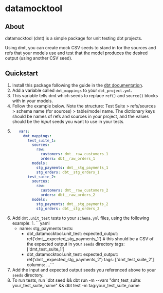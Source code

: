 # datamocktool

## About
datamocktool (dmt) is a simple package for unit testing dbt projects.

Using dmt, you can create mock CSV seeds to stand in for the sources and refs that your models use
and test that the model produces the desired output (using another CSV seed).

## Quickstart
1. Install this package following the guide in the [dbt documentation](https://docs.getdbt.com/docs/building-a-dbt-project/package-management).
2. Add a variable called `dmt_mappings` to your `dbt_project.yml`. 
  1. This variable tells dmt which seeds to replace `ref()` and `source()` blocks with in your models.
  2. Follow the example below. Note the structure: Test Suite > refs/sources > schema name (for sources) > table/model name. The dictionary keys should be names of refs and sources in your project, and the values should be the _input_ seeds you want to use in your tests.
  3. ```yaml
        vars:
          dmt_mappings:
            test_suite_1:
              sources:
                raw:
                  customers: dmt__raw_customers_1
                  orders: dbt__raw_orders_1
              models:
                stg_payments: dmt__stg_payments_1
                stg_orders: dbt__stg_orders_1
            test_suite_2:
              sources:
                raw:
                  customers: dmt__raw_customers_2
                  orders: dbt__raw_orders_2
              models:
                stg_payments: dmt__stg_payments_2
                stg_orders: dbt__stg_orders_2
  4. Add `dmt.unit_test` tests to your `schema.yml` files, using the following example:
    1. ```yaml
        - name: stg_payments
          tests:
            - dbt_datamocktool.unit_test:
                expected_output: ref('dmt__expected_stg_payments_1') # this should be a CSV of the expected output in your `seeds` directory
                tags: ['dmt_test_suite_1']
            - dbt_datamocktool.unit_test:
                expected_output: ref('dmt__expected_stg_payments_2')
                tags: ['dmt_test_suite_2']
          columns:
            ...```
  5. Add the input and expected output seeds you referenced above to your `seeds` directory.
  6. To run tests, run `dbt seed && dbt run -m <YOUR MODELS TO TEST> --vars "dmt_test_suite: your_test_suite_name" && dbt test -m tag:your_test_suite_name

        